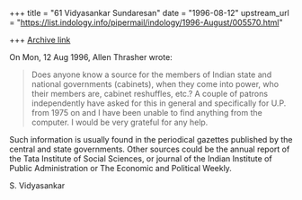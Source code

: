 +++
title = "61 Vidyasankar Sundaresan"
date = "1996-08-12"
upstream_url = "https://list.indology.info/pipermail/indology/1996-August/005570.html"

+++
[Archive link](https://list.indology.info/pipermail/indology/1996-August/005570.html)



On Mon, 12 Aug 1996, Allen Thrasher wrote:

> Does anyone know a source for the members of Indian state and national
> governments (cabinets), when they come into power, who their members are,
> cabinet reshuffles, etc.?  A couple of patrons independently have asked
> for this in general and specifically for U.P. from 1975 on and I have been
> unable to find anything from the computer.  I would be very grateful for
> any help.
> 


Such information is usually found in the periodical gazettes published by 
the central and state governments. Other sources could be the annual 
report of the Tata Institute of Social Sciences, or journal of the Indian 
Institute of Public Administration or The Economic and Political Weekly. 

S. Vidyasankar




